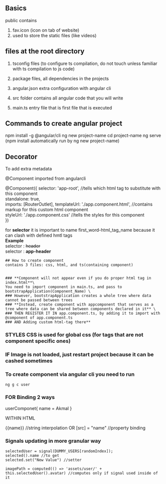 ## **Basics**

public contains
1) fav.icon (icon on tab of website)
2) used to store the static files (like videos)

## files at the root directory
1) tsconfig files (to configure ts compilation, do not touch unless familiar with ts compilation to js code)
2) package files, all dependencies in the projects
3) angular.json extra configuration with angular cli
 
4) src folder contains all angular code that you will write 
5) main.ts entry file that is first file that is executed 

## Commands to create angular project
npm install -g @angular/cli
ng new project-name
cd project-name
ng serve
(npm install automatically run by ng new project-name)


## Decorator
To add extra metadata

@Component imported from angularcli

@Component({
selector: 'app-root', //tells which html tag to substitute with this component \
standalone: true, \
imports: [RouterOutlet],
templateUrl: './app.component.html', //contains markup for this custom html component \
styleUrl: './app.component.css' //tells the styles for this component \
})

for **selector** it is important to name first_word-html_tag_name because it can clash with defined hmtl tags \
**Example** \
selector : ~~header~~ \
selector : **app-header** 


~~~
## How to create component 
contains 3 files: css, html, and ts(containing component)


### **Component will not appear even if you do proper html tag in index.html**\
You need to import component in main.ts, and pass to bootstrapApplication(Component_Name) \
### However, bootstrapApplication creates a whole tree where data cannot be passed between trees 
### **Instead, create component with appcomponent that serves as a tree where data can be shared between components declared in it** \
### THEN REGISTER IT IN app.component.ts, by adding it to import with @component of app.component.ts
### AND Adding custom html-tag there** 
~~~


### STYLES CSS is used for global css (for tags that are not component specific ones)

### IF Image is not loaded, just restart project because it can be cashed sometimes



### To create component via angular cli you need to run
```
ng g c user
```

### FOR Binding 2 ways
userComponet{
name = Akmal
}

WITHIN HTML

{{name}} //string interpolation 
OR 
[src] = "name" //property binding 


### Signals updating in more granular way
```
selectedUser = signal(DUMMY_USERS[randomIndex]);
selected().name //to get
selected.set("New Value") //setter

imagePath = computed(() => 'assets/user/' + this.selectedUser().avatar) //computes only if signal used inside of it
```

